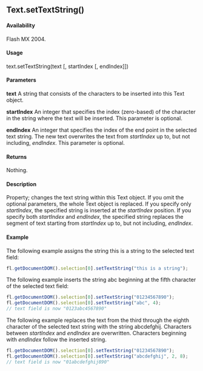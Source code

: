 ## Text.setTextString()

#### Availability

Flash MX 2004.

#### Usage

text.setTextString(text [, startIndex [, endIndex]])

#### Parameters

**text** A string that consists of the characters to be inserted into this Text object.

**startIndex** An integer that specifies the index (zero-based) of the character in the string where the text will be inserted. This parameter is optional.

**endIndex** An integer that specifies the index of the end point in the selected text string. The new text overwrites the text from *startIndex* up to, but not including, *endIndex*. This parameter is optional.

#### Returns

Nothing.

#### Description

Property; changes the text string within this Text object. If you omit the optional parameters, the whole Text object is replaced. If you specify only *startIndex*, the specified string is inserted at the *startIndex* position. If you specify both *startIndex* and *endIndex*, the specified string replaces the segment of text starting from *startIndex* up to, but not including, *endIndex*.

#### Example

The following example assigns the string this is a string to the selected text field:
```javascript
fl.getDocumentDOM().selection[0].setTextString("this is a string");
```
The following example inserts the string abc beginning at the fifth character of the selected text field:
```javascript
fl.getDocumentDOM().selection[0].setTextString("01234567890");
fl.getDocumentDOM().selection[0].setTextString("abc", 4);
// text field is now "0123abc4567890"
```
The following example replaces the text from the third through the eighth character of the selected text string with the string abcdefghij. Characters between *startIndex* and *endIndex* are overwritten. Characters beginning with *endIndex* follow the inserted string.
```javascript
fl.getDocumentDOM().selection[0].setTextString("01234567890");
fl.getDocumentDOM().selection[0].setTextString("abcdefghij", 2, 8);
// text field is now "01abcdefghij890"

```